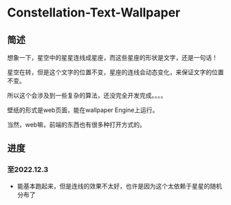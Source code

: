 # Constellation-Text-Wallpaper

## 简述

想象一下，星空中的星星连线成星座，而这些星座的形状是文字，还是一句话！

星空在转，但是这个文字的位置不变，星座的连线会动态变化，来保证文字的位置不变。

所以这个会涉及到一些复杂的算法，还没完全开发完成。。。。

壁纸的形式是web页面，能在wallpaper Engine上运行。

当然，web嘛，前端的东西也有很多种打开方式的。

## 进度

### 至2022.12.3

- 能基本跑起来，但是连线的效果不太好，也许是因为这个太依赖于星星的随机分布了
